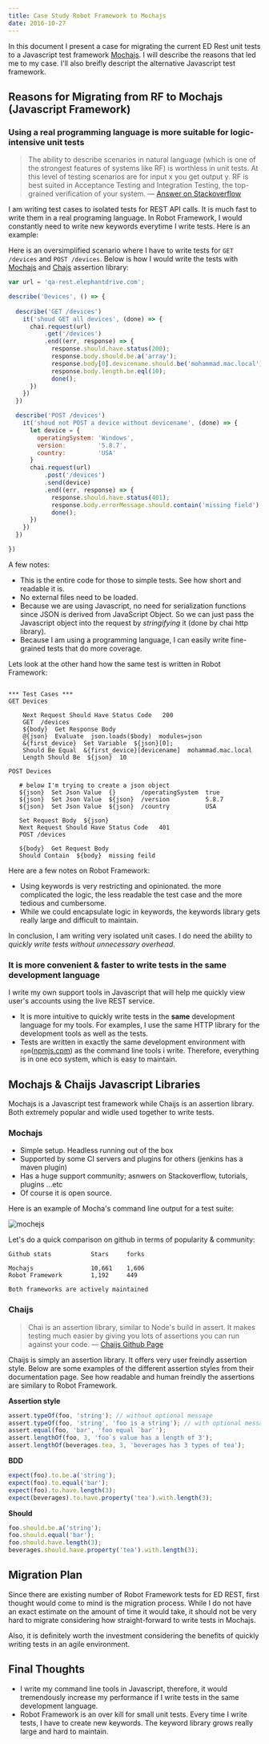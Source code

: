 ```yaml
---
title: Case Study Robot Framework to Mochajs
date: 2016-10-27
---
```


In this document I present a case for migrating the current ED Rest unit tests 
to a Javascript test framework [Mochajs](https://mochajs.org/). I will describe 
the reasons that led me to my case. I'll also breifly descript the alternative 
Javascript test framework. 

## Reasons for Migrating from RF to Mochajs (Javascript Framework)

### Using a real programming language is more suitable for logic-intensive unit tests

> The ability to describe scenarios in natural language (which is one of the strongest features of systems like RF) is worthless in unit tests. At this level of testing scenarios are for input x you get output y. RF is best suited in Acceptance Testing and Integration Testing, the top-grained verification of your system. &mdash; [Answer on Stackoverflow](http://stackoverflow.com/a/21565221/5431968)

I am writing test cases to isolated tests for REST API calls. It is much fast to write them 
in a real programing language. In Robot Framework, I would constantly need to write new keywords 
everytime I write tests. Here is an example: 

Here is an oversimplified scenario where I have to write tests for ```GET /devices``` and ```POST /devices```. Below is how I would write the tests with [Mochajs](https://mochajs.org/) and [Chajs](http://chaijs.com/) assertion library: 

```javascript
var url = 'qa-rest.elephantdrive.com';

describe('Devices', () => {
  
  describe('GET /devices')
    it('shoud GET all devices', (done) => {
      chai.request(url)
          .get('/devices')
          .end((err, response) => {
            response.should.have.status(200);
            response.body.should.be.a('array');
            response.body[0].devicename.should.be('mohammad.mac.local');
            response.body.length.be.eql(10);
            done();
      })
    }) 
  })

  describe('POST /devices')
    it('shoud not POST a device without devicename', (done) => {
      let device = {
        operatingSystem: 'Windows',
        version:         '5.8.7', 
        country:         'USA'
      }
      chai.request(url)
          .post('/devices')
          .send(device)
          .end((err, response) => {
            response.should.have.status(401);
            response.body.errorMessage.should.contain('missing field');
            done();
      })
    }) 
  })

})
```

A few notes: 

* This is the entire code for those to simple tests. See how short and readable it is. 
* No external files need to be loaded. 
* Because we are using Javascript, no need for serialization functions since 
  JSON is derived from JavaScript Object. So we can just pass the Javascript object
  into the request by *stringifying* it (done by chai http library). 
* Because I am using a programming language, I can easily write fine-grained tests
  that do more coverage. 

Lets look at the other hand how the same test is written in Robot Framework: 

```shell 

*** Test Cases *** 
GET Devices 

    Next Request Should Have Status Code   200
    GET  /devices
    ${body}  Get Response Body
    @{json}  Evaluate  json.loads($body)  modules=json
    &{first_device}  Set Variable  ${json}[0];
    Should Be Equal  &{first_device}[devicename]  mohammad.mac.local 
    Length Should Be  ${json}  10

POST Devices
  
   # below I'm trying to create a json object
   ${json}  Set Json Value  {}       /operatingSystem  true
   ${json}  Set Json Value  ${json}  /version          5.8.7
   ${json}  Set Json Value  ${json}  /country          USA

   Set Request Body  ${json}
   Next Request Should Have Status Code   401
   POST /devices

   ${body}  Get Request Body
   Should Contain  ${body}  missing feild
```

Here are a few notes on Robot Framework: 

* Using keywords is very restricting and opinionated. the more complicated the 
  logic, the less readable the test case and the more tedious and cumbersome. 
* While we could encapsulate logic in keywords, the keywords library gets really 
  large and difficult to maintain. 

In conclusion, I am writing very isolated unit cases. I do need the ability to 
*quickly write tests without unnecessary overhead*.

### It is more convenient & faster to write tests in the same development language 

I write my own support tools in Javascript that will help me quickly view user's 
accounts using the live REST service. 

* It is more intuitive to quickly write tests in the **same** development language for my tools. For examples, I use the same HTTP library for the development tools as well as the tests. 
* Tests are written in exactly the same development environment with ```npm```([npmjs.cpm](https://www.npmjs.com/)) as the command line tools i write. Therefore, everything is in one eco system, which is easy to maintain. 


## Mochajs & Chaijs Javascript Libraries 

Mochajs is a Javascript test framework while Chaijs is an assertion library. 
Both extremely popular and widle used together to write tests. 

### Mochajs 

* Simple setup. Headless running out of the box
* Supported by some CI servers and plugins for others (jenkins has a maven plugin)
* Has a huge support community; asnwers on Stackoverflow, tutorials, plugins ...etc
* Of course it is open source. 

Here is an example of Mocha's command line output for a test suite:

![mochejs](mochajs.png)

Let's do a quick comparison on github in terms of popularity & community: 

```text 
Github stats           Stars     forks

Mochajs                10,661    1,606
Robot Framework        1,192     449 

Both frameworks are actively maintained
```

### Chaijs

> Chai is an assertion library, similar to Node's build in assert. It makes testing much easier by giving you lots of assertions you can run against your code. &mdash; [Chaijs Github Page](https://github.com/chaijs/chai)

Chaijs is simply an assertion library. It offers very user freindly assertion style. 
Below are some examples of the different assertion styles from their documentation page. 
See how readable and human freindly the assertions are similary to Robot Framework.

**Assertion style**

```javascript
assert.typeOf(foo, 'string'); // without optional message
assert.typeOf(foo, 'string', 'foo is a string'); // with optional message
assert.equal(foo, 'bar', 'foo equal `bar`');
assert.lengthOf(foo, 3, 'foo`s value has a length of 3');
assert.lengthOf(beverages.tea, 3, 'beverages has 3 types of tea');
```

**BDD**

```javascript
expect(foo).to.be.a('string');
expect(foo).to.equal('bar');
expect(foo).to.have.length(3);
expect(beverages).to.have.property('tea').with.length(3);
```

**Should**

```javascript
foo.should.be.a('string');
foo.should.equal('bar');
foo.should.have.length(3);
beverages.should.have.property('tea').with.length(3);
```

## Migration Plan

Since there are existing number of Robot Framework tests for ED REST, first 
thought would come to mind is the migration process. While I do not have 
an exact estimate on the amount of time it would take, it should not be very hard 
to migrate considering how straight-forward to write tests in Mochajs. 

Also, it is definitely worth the investment considering the benefits of quickly 
writing tests in an agile environment. 

## Final Thoughts 

* I write my command line tools in Javascript, therefore, it would tremendously 
  increase my performance if I write tests in the same development language. 
* Robot Framework is an over kill for small unit tests. Every time I write tests, 
  I have to create new keywords. The keyword library grows really large and hard 
  to maintain. 

